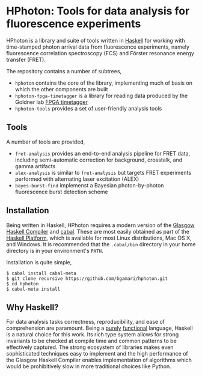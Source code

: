 # HPhoton: Tools for data analysis for fluorescence experiments

HPhoton is a library and suite of tools written in [Haskell][haskell]
for working with time-stamped photon arrival data from fluorescence
experiments, namely fluorescence correlation spectroscopy (FCS) and
Förster resonance energy transfer (FRET).

The repository contains a number of subtrees,
 * `hphoton` contains the core of the library, implementing much of
   basis on which the other components are built
 * `hphoton-fpga-timetagger` is a library for reading data produced by
   the Goldner lab [FPGA timetagger][]
 * `hphoton-tools` provides a set of user-friendly analysis tools

[FPGA timetagger]: http://goldnerlab.physics.umass.edu/wiki/FpgaTimeTagger

## Tools

A number of tools are provided,

 * `fret-analysis` provides an end-to-end analysis pipeline for FRET data,
   including semi-automatic correction for background, crosstalk, and gamma
   artifacts
 * `alex-analysis` is similar to `fret-analysis` but targets FRET experiments
   performed with alternating laser excitation (ALEX)
 * `bayes-burst-find` implemenst a Bayesian photon-by-photon
   fluorescence burst detection scheme

[haskell]: http://www.haskell.org/

## Installation

Being written in Haskell, HPhoton requires a modern version of the
[Glasgow Haskell Compiler][ghc] and [cabal][]. These are most
easily obtained as part of the [Haskell Platform][hp], which is
available for most Linux distributions, Mac OS X, and Windows.
It is recommended that the `.cabal/bin` directory in your home
directory is in your environment's `PATH`.

Installation is quite simple,

    $ cabal install cabal-meta
    $ git clone ­­recursive https://github.com/bgamari/hphoton.git
    $ cd hphoton
    $ cabal-meta install

[ghc]: http://www.haskell.org/ghc/
[cabal]: http://www.haskell.org/cabal/
[hp]: http://www.haskell.org/platform/

## Why Haskell?

For data analysis tasks correctness, reproducibility, and ease of
comprehension are paramount. Being a [purely][pure] [functional][]
language, Haskell is a natural choice for this work. Its rich type
system allows for strong invariants to be checked at compile time and
common patterns to be effectively captured. The strong ecosystem of
libraries makes even sophisticated techniques easy to implement and
the high performance of the Glasgow Haskell Compiler enables
implementation of algorithms which would be prohibitively slow in more
traditional choices like Python.

[pure]: http://en.wikipedia.org/wiki/Purely_functional
[functional]: http://en.wikipedia.org/wiki/Functional_programming
